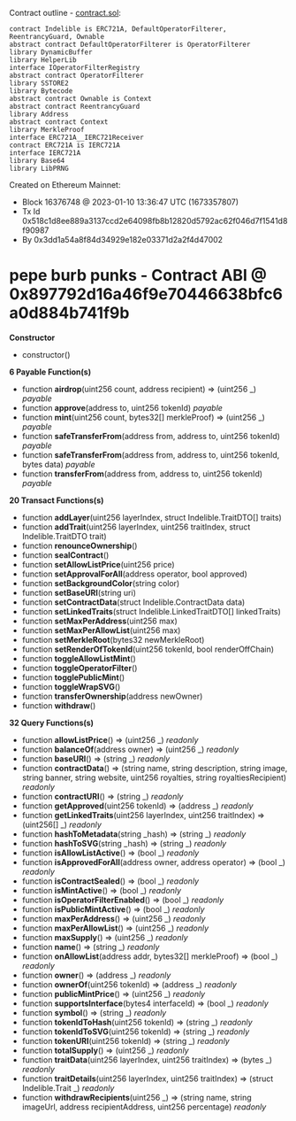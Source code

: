 Contract outline - [contract.sol](contract.sol):

```
contract Indelible is ERC721A, DefaultOperatorFilterer, ReentrancyGuard, Ownable
abstract contract DefaultOperatorFilterer is OperatorFilterer
library DynamicBuffer
library HelperLib
interface IOperatorFilterRegistry
abstract contract OperatorFilterer
library SSTORE2
library Bytecode
abstract contract Ownable is Context
abstract contract ReentrancyGuard
library Address
abstract contract Context
library MerkleProof
interface ERC721A__IERC721Receiver
contract ERC721A is IERC721A
interface IERC721A
library Base64
library LibPRNG
```


Created on Ethereum Mainnet:
- Block 16376748 @ 2023-01-10 13:36:47 UTC (1673357807)
- Tx Id 0x518c1d8ee889a3137ccd2e64098fb8b12820d5792ac62f046d7f1541d8f90987
- By 0x3dd1a54a8f84d34929e182e03371d2a2f4d47002


# pepe burb punks - Contract ABI @ 0x897792d16a46f9e70446638bfc6a0d884b741f9b




**Constructor**

- constructor()

**6 Payable Function(s)**

- function **airdrop**(uint256 count, address recipient) ⇒ (uint256 _) _payable_
- function **approve**(address to, uint256 tokenId) _payable_
- function **mint**(uint256 count, bytes32[] merkleProof) ⇒ (uint256 _) _payable_
- function **safeTransferFrom**(address from, address to, uint256 tokenId) _payable_
- function **safeTransferFrom**(address from, address to, uint256 tokenId, bytes data) _payable_
- function **transferFrom**(address from, address to, uint256 tokenId) _payable_

**20 Transact Functions(s)**

- function **addLayer**(uint256 layerIndex, struct Indelible.TraitDTO[] traits)
- function **addTrait**(uint256 layerIndex, uint256 traitIndex, struct Indelible.TraitDTO trait)
- function **renounceOwnership**()
- function **sealContract**()
- function **setAllowListPrice**(uint256 price)
- function **setApprovalForAll**(address operator, bool approved)
- function **setBackgroundColor**(string color)
- function **setBaseURI**(string uri)
- function **setContractData**(struct Indelible.ContractData data)
- function **setLinkedTraits**(struct Indelible.LinkedTraitDTO[] linkedTraits)
- function **setMaxPerAddress**(uint256 max)
- function **setMaxPerAllowList**(uint256 max)
- function **setMerkleRoot**(bytes32 newMerkleRoot)
- function **setRenderOfTokenId**(uint256 tokenId, bool renderOffChain)
- function **toggleAllowListMint**()
- function **toggleOperatorFilter**()
- function **togglePublicMint**()
- function **toggleWrapSVG**()
- function **transferOwnership**(address newOwner)
- function **withdraw**()

**32 Query Functions(s)**

- function **allowListPrice**() ⇒ (uint256 _) _readonly_
- function **balanceOf**(address owner) ⇒ (uint256 _) _readonly_
- function **baseURI**() ⇒ (string _) _readonly_
- function **contractData**() ⇒ (string name, string description, string image, string banner, string website, uint256 royalties, string royaltiesRecipient) _readonly_
- function **contractURI**() ⇒ (string _) _readonly_
- function **getApproved**(uint256 tokenId) ⇒ (address _) _readonly_
- function **getLinkedTraits**(uint256 layerIndex, uint256 traitIndex) ⇒ (uint256[] _) _readonly_
- function **hashToMetadata**(string _hash) ⇒ (string _) _readonly_
- function **hashToSVG**(string _hash) ⇒ (string _) _readonly_
- function **isAllowListActive**() ⇒ (bool _) _readonly_
- function **isApprovedForAll**(address owner, address operator) ⇒ (bool _) _readonly_
- function **isContractSealed**() ⇒ (bool _) _readonly_
- function **isMintActive**() ⇒ (bool _) _readonly_
- function **isOperatorFilterEnabled**() ⇒ (bool _) _readonly_
- function **isPublicMintActive**() ⇒ (bool _) _readonly_
- function **maxPerAddress**() ⇒ (uint256 _) _readonly_
- function **maxPerAllowList**() ⇒ (uint256 _) _readonly_
- function **maxSupply**() ⇒ (uint256 _) _readonly_
- function **name**() ⇒ (string _) _readonly_
- function **onAllowList**(address addr, bytes32[] merkleProof) ⇒ (bool _) _readonly_
- function **owner**() ⇒ (address _) _readonly_
- function **ownerOf**(uint256 tokenId) ⇒ (address _) _readonly_
- function **publicMintPrice**() ⇒ (uint256 _) _readonly_
- function **supportsInterface**(bytes4 interfaceId) ⇒ (bool _) _readonly_
- function **symbol**() ⇒ (string _) _readonly_
- function **tokenIdToHash**(uint256 tokenId) ⇒ (string _) _readonly_
- function **tokenIdToSVG**(uint256 tokenId) ⇒ (string _) _readonly_
- function **tokenURI**(uint256 tokenId) ⇒ (string _) _readonly_
- function **totalSupply**() ⇒ (uint256 _) _readonly_
- function **traitData**(uint256 layerIndex, uint256 traitIndex) ⇒ (bytes _) _readonly_
- function **traitDetails**(uint256 layerIndex, uint256 traitIndex) ⇒ (struct Indelible.Trait _) _readonly_
- function **withdrawRecipients**(uint256 _) ⇒ (string name, string imageUrl, address recipientAddress, uint256 percentage) _readonly_
